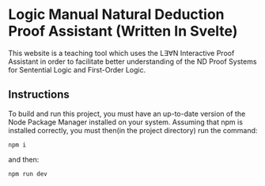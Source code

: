 # Logic Manual Natural Deduction Proof Assistant (Written In Svelte)
This website is a teaching tool which uses the L∃∀N Interactive Proof Assistant in order to facilitate better understanding of the ND Proof Systems for Sentential Logic and First-Order Logic. 


## Instructions
To build and run this project, you must have an up-to-date version of the Node Package Manager installed on your system. Assuming that npm is installed correctly, you must then(in the project directory) run the command:

```
npm i
```
and then:
```
npm run dev

```


